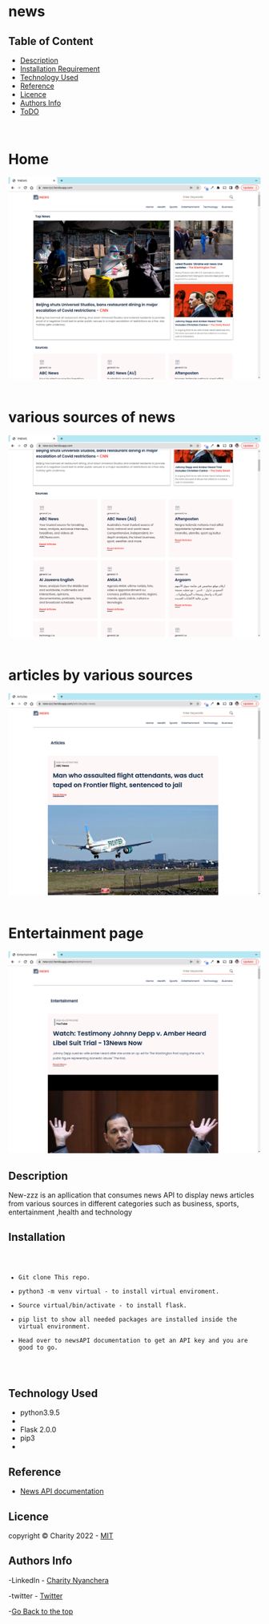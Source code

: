# news

## Table of Content

- [Description](#description)
- [Installation Requirement](#Installation)
- [Technology Used](#technology-used)
- [Reference](#reference)
- [Licence](#licence)
- [Authors Info](#author-Info)
- [ToDO](#To-Do)

<br>
<h1>Home</h1>
<img src="./images/home.png" alt="home">

<br>
<br>

<h1>various sources of news </h1>
<img src="./images/sources.png" alt="sources">

<br>
<br>

<h1>articles by various sources</h1>
<img src="./images/articles.png" alt="articles">

<br>
<br>

<h1>Entertainment page</h1>
<img src="./images/ent.png" alt="entertainment">







## Description

<p>New-zzz is an apllication that consumes news API to display news articles from various sources in different categories such as business, sports, entertainment ,health and technology </p>

## Installation

<code>
<ul>
<li>Git clone This repo.</li>
<li>python3 -m venv virtual - to install virtual enviroment.</li>
<li>Source virtual/bin/activate - to install flask.</li>
<li>pip list to show all needed packages are installed inside the virtual environment.</li>
<li>Head over to newsAPI documentation to get an API key and you are good to go.</li>
</ul>
</code>


## Technology Used

<ul>
<li>
python3.9.5
<li>
<li>
Flask 2.0.0
<li>
pip3
<li>

</ul>


## Reference

- <a href="https://newsapi.org/docs">News API documentation</a>


## Licence

   copyright © Charity 2022 - <a href="">MIT</a>

## Authors Info

-LinkedIn - [Charity Nyanchera](https://www.linkedin.com/in/charity-nyanchera-2679281a2/)

-twitter - [Twitter](https://twitter.com/CcNyanchera)

-[Go Back to the top](#news)
